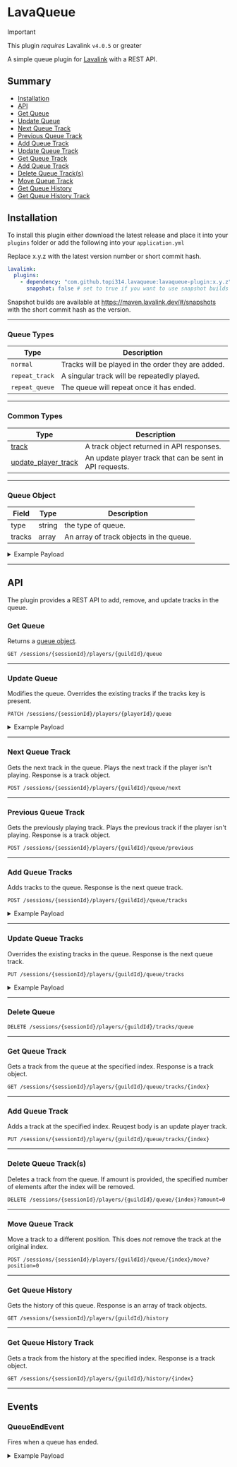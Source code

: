 # LavaQueue

> [!IMPORTANT]
> This plugin *requires* Lavalink `v4.0.5` or greater

A simple queue plugin for [Lavalink](https://github.com/lavalink-devs/Lavalink) with a REST API.

## Summary

* [Installation](#installation)
* [API](#api)
* [Get Queue](#get-queue)
* [Update Queue](#update-queue)
* [Next Queue Track](#next-queue-track)
* [Previous Queue Track](#previous-queue-track)
* [Add Queue Track](#add-queue-tracks)
* [Update Queue Track](#update-queue-tracks)
* [Get Queue Track](#get-queue-track)
* [Add Queue Track](#add-queue-track)
* [Delete Queue Track(s)](#delete-queue-track(s))
* [Move Queue Track](#move-queue-track)
* [Get Queue History](#get-queue-history)
* [Get Queue History Track](#get-queue-history-track)

## Installation

To install this plugin either download the latest release and place it into your `plugins` folder or add the following into your `application.yml`

Replace x.y.z with the latest version number or short commit hash.

```yaml
lavalink:
  plugins:
    - dependency: "com.github.topi314.lavaqueue:lavaqueue-plugin:x.y.z"
      snapshot: false # set to true if you want to use snapshot builds (see below)
```

Snapshot builds are available at https://maven.lavalink.dev/#/snapshots with the short commit hash as the version.

---

### Queue Types

| Type            | Description                                        |
|-----------------|----------------------------------------------------|
| `normal`        | Tracks will be played in the order they are added. |
| `repeat_track`  | A singular track will be repeatedly played.        |
| `repeat_queue`  | The queue will repeat once it has ended.           |

---

### Common Types

| Type                                                                          | Description                                               |
|-------------------------------------------------------------------------------|-----------------------------------------------------------|
| [track](https://lavalink.dev/api/rest.html#track)                             | A track object returned in API responses.                 |
| [update_player_track](https://lavalink.dev/api/rest.html#update-player-track) | An update player track that can be sent in API requests.  | 

---

### Queue Object

| Field  | Type   | Description                             |
|--------|--------|-----------------------------------------|
| type   | string | the type of queue.                      |
| tracks | array  | An array of track objects in the queue. |

<details>
<summary>Example Payload</summary>

```json5
{
  "type": "normal",
  "tracks": [
    {
      "encoded": "...",
      "info": "{}",
      "pluginInfo": "{}",
      "userData": "{}"
    }
  ]
}
```

</details>

---

## API

The plugin provides a REST API to add, remove, and update tracks in the queue.

### Get Queue

Returns a [queue object](#queue-object).

```
GET /sessions/{sessionId}/players/{guildId}/queue
```

---

### Update Queue

Modifies the queue. Overrides the existing tracks if the tracks key is present.

```
PATCH /sessions/{sessionId}/players/{playerId}/queue
```

<details>
<summary>Example Payload</summary>

```json5
{
  "type": "normal",
  "tracks": [
    {
      "encoded":"QAAAjQIAJVJpY2sgQXN0bGV5IC0gTmV2ZXIgR29ubmEgR2l2ZSBZb3UgVXAADlJpY2tBc3RsZXlWRVZPAAAAAAADPCAAC2RRd"
    }
  ]
}
```
</details>

---

### Next Queue Track

Gets the next track in the queue. Plays the next track if the player isn't playing. Response is a track object.

```
POST /sessions/{sessionId}/players/{guildId}/queue/next
```

---

### Previous Queue Track

Gets the previously playing track. Plays the previous track if the player isn't playing. Response is a track object.

```
POST /sessions/{sessionId}/players/{guildId}/queue/previous
```

---

### Add Queue Tracks

Adds tracks to the queue. Response is the next queue track.

```
POST /sessions/{sessionId}/players/{guildId}/queue/tracks
```

<details>
<summary>Example Payload</summary>

```json5
{
  [
    {
      "encoded": "QAAAjQIAJVJpY2sgQXN0bGV5IC0gTmV2ZXIgR29ubmEgR2l2ZSBZb3UgVXAADlJpY2tBc3RsZXlWRVZPAAAAAAADPCAAC2RRd"
    }
  ]
}
```
</details>

---

### Update Queue Tracks

Overrides the existing tracks in the queue. Response is the next queue track.

```
PUT /sessions/{sessionId}/players/{guildId}/queue/tracks
```

<details>
<summary>Example Payload</summary>

```json5
{
  [
    {
      "encoded": "QAAAjQIAJVJpY2sgQXN0bGV5IC0gTmV2ZXIgR29ubmEgR2l2ZSBZb3UgVXAADlJpY2tBc3RsZXlWRVZPAAAAAAADPCAAC2RRd"
    }
  ]
}
```
</details>

---

### Delete Queue

```
DELETE /sessions/{sessionId}/players/{guildId}/tracks/queue
```

---

### Get Queue Track

Gets a track from the queue at the specified index. Response is a track object.

```
GET /sessions/{sessionId}/players/{guildId}/queue/tracks/{index}
```

---

### Add Queue Track

Adds a track at the specified index. Reuqest body is an update player track.

```
PUT /sessions/{sessionId}/players/{guildId}/queue/tracks/{index}
```

---

### Delete Queue Track(s)

Deletes a track from the queue. If amount is provided, the specified number of elements after the index will be removed.

```
DELETE /sessions/{sessionId}/players/{guildId}/queue/{index}?amount=0
```

---

### Move Queue Track

Move a track to a different position. This does *not* remove the track at the original index.

```
POST /sessions/{sessionId}/players/{guildId}/queue/{index}/move?position=0
```

---

### Get Queue History

Gets the history of this queue. Response is an array of track objects.

```
GET /sessions/{sessionId}/players/{guildId}/history
```

---

### Get Queue History Track

Gets a track from the history at the specified index. Response is a track object.

```
GET /sessions/{sessionId}/players/{guildId}/history/{index}
```

---

## Events

### QueueEndEvent

Fires when a queue has ended.

<details>
<summary>Example Payload</summary>

```json5
{
  "op": "event",
  "type": "QueueEndEvent",
  "guildId": "...",
}
```
</details>